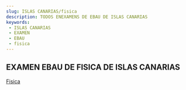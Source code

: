 ```yaml
---
slug: ISLAS CANARIAS/fisica
description: TODOS ENEXAMENS DE EBAU DE ISLAS CANARIAS
keywords:
 - ISLAS CANARIAS
 - EXAMEN
 - EBAU
 - fisica
---
```

## EXAMEN EBAU DE FISICA DE ISLAS CANARIAS
[Fisica](https://drive.google.com/drive/folders/1j-5Vh2oopWzVw21tH0ZqPY_FqOxz1CO2?usp=sharing)